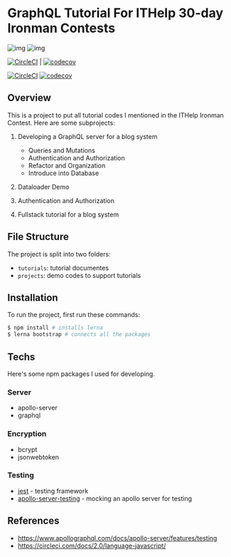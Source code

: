 # GraphQL Tutorial For ITHelp 30-day Ironman Contests

![img](https://ithelp.ithome.com.tw/images/ironman/10th/iron-logo-10th.png)
![img](https://ithelp.ithome.com.tw/upload/images/20181016/20111997WWqgh86nkr.png)

[![CircleCI](https://circleci.com/gh/FongX777/graphql-it30-tutorial.svg?style=svg)](https://circleci.com/gh/FongX777/graphql-it30-tutorial) | [![codecov](https://codecov.io/gh/FongX777/graphql-it30-tutorial/branch/master/graph/badge.svg)](https://codecov.io/gh/FongX777/graphql-it30-tutorial)

[![CircleCI](https://img.shields.io/circleci/build/github/FongX777/graphql-it30-tutorial.svg?style=plastic)](https://circleci.com/gh/FongX777/graphql-it30-tutorial) [![codecov](https://img.shields.io/codecov/c/github/FongX777/graphql-it30-tutorial.svg?color=blue&style=plastic)](https://codecov.io/gh/FongX777/graphql-it30-tutorial)

## Overview

This is a project to put all tutorial codes I mentioned in the ITHelp Ironman Contest. Here are some subprojects:

1. Developing a GraphQL server for a blog system

   - Queries and Mutations
   - Authentication and Authorization
   - Refactor and Organization
   - Introduce into Database

2. Dataloader Demo

3. Authentication and Authorization

4. Fullstack tutorial for a blog system

## File Structure

The project is split into two folders:

- `tutorials`: tutorial documentes
- `projects`: demo codes to support tutorials

## Installation

To run the project, first run these commands:

```bash
$ npm install # installs lerna
$ lerna bootstrap # connects all the packages
```

## Techs

Here's some npm packages I used for developing.

### Server

- apollo-server
- graphql

### Encryption

- bcrypt
- jsonwebtoken

### Testing

- [jest](https://jestjs.io/) - testing framework
- [apollo-server-testing](https://www.apollographql.com/docs/apollo-server/features/testing) - mocking an apollo server for testing

## References

- https://www.apollographql.com/docs/apollo-server/features/testing
- https://circleci.com/docs/2.0/language-javascript/
